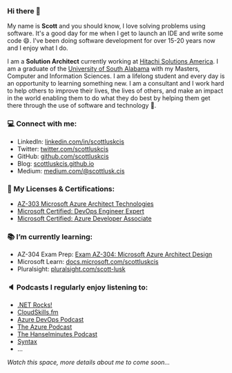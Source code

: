### Hi there 👋

<!--
**scottluskcis/scottluskcis** is a ✨ _special_ ✨ repository because its `README.md` (this file) appears on your GitHub profile.

Here are some ideas to get you started:

- 🔭 I’m currently working on ...
- 🌱 I’m currently learning ...
- 👯 I’m looking to collaborate on ...
- 🤔 I’m looking for help with ...
- 💬 Ask me about ...
- 📫 How to reach me: ...
- 😄 Pronouns: ...
- ⚡ Fun fact: ...
-->

My name is **Scott** and you should know, I love solving problems using software. It's a good day for me when I get to launch an IDE and write some code :smile:. I've been doing software development for over 15-20 years now and I enjoy what I do.

I am a **Solution Architect** currently working at [Hitachi Solutions America](https://global.hitachi-solutions.com/). I am a graduate of the [University of South Alabama](https://www.southalabama.edu/) with my Masters, Computer and Information Sciences. I am a lifelong student and every day is an opportunity to learning something new. I am a consultant and I work hard to help others to improve their lives, the lives of others, and make an impact in the world enabling them to do what they do best by helping them get there through the use of software and technology :dart:.

### :computer: Connect with me:

* LinkedIn: [linkedin.com/in/scottluskcis](https://www.linkedin.com/in/scottluskcis/)
* Twitter: [twitter.com/scottluskcis](https://twitter.com/scottluskcis)
* GitHub: [github.com/scottluskcis](https://github.com/scottluskcis)
* Blog: [scottluskcis.github.io](https://scottluskcis.github.io/)
* Medium: [medium.com/@scottlusk.cis](https://medium.com/@scottlusk.cis)

### :scroll: My Licenses & Certifications:

* [AZ-303 Microsoft Azure Architect Technologies](https://www.credly.com/badges/8dfdaa71-06b0-40fc-bbdb-e081a7b85c42/linked_in_profile)
* [Microsoft Certified: DevOps Engineer Expert](https://www.credly.com/badges/0bf6e35a-d961-484b-a025-e4b243df893a/linked_in_profile)
* [Microsoft Certified: Azure Developer Associate](https://www.credly.com/badges/754b3f5f-c3fe-4080-9221-a4de2e1401cb/linked_in_profile)

### :books: I’m currently learning:

* AZ-304 Exam Prep: [Exam AZ-304: Microsoft Azure Architect Design](https://docs.microsoft.com/en-us/learn/certifications/exams/az-304)
* Microsoft Learn: [docs.microsoft.com/scottluskcis](https://docs.microsoft.com/en-us/users/scottluskcis/)
* Pluralsight: [pluralsight.com/scott-lusk](https://app.pluralsight.com/profile/scott-lusk-8c)

### :speaker: Podcasts I regularly enjoy listening to:

* [.NET Rocks!](https://www.dotnetrocks.com/)
* [CloudSkills.fm](https://cloudskills.fm/)
* [Azure DevOps Podcast](http://azuredevopspodcast.clear-measure.com/)
* [The Azure Podcast](http://azpodcast.azurewebsites.net/)
* [The Hanselminutes Podcast](https://hanselminutes.com/)
* [Syntax](https://syntax.fm/)
* ...

_Watch this space, more details about me to come soon..._
